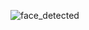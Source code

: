 ![face_detected](https://github.com/ankithshetty17/face-detector/assets/85435501/cd9f3b34-9d29-4adc-9371-45688514e6a3)
